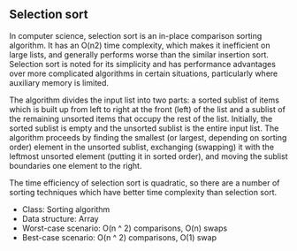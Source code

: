 ## Selection sort ##
In computer science, selection sort is an in-place comparison sorting algorithm. It has an O(n2) time complexity, which makes it inefficient on large lists, and generally performs worse than the similar insertion sort. Selection sort is noted for its simplicity and has performance advantages over more complicated algorithms in certain situations, particularly where auxiliary memory is limited.

The algorithm divides the input list into two parts: a sorted sublist of items which is built up from left to right at the front (left) of the list and a sublist of the remaining unsorted items that occupy the rest of the list. Initially, the sorted sublist is empty and the unsorted sublist is the entire input list. The algorithm proceeds by finding the smallest (or largest, depending on sorting order) element in the unsorted sublist, exchanging (swapping) it with the leftmost unsorted element (putting it in sorted order), and moving the sublist boundaries one element to the right.

The time efficiency of selection sort is quadratic, so there are a number of sorting techniques which have better time complexity than selection sort. 

* Class: Sorting algorithm
* Data structure: Array
* Worst-case scenario: O(n ^ 2) comparisons, O(n) swaps
* Best-case scenario: O(n ^ 2) comparisons, O(1) swap